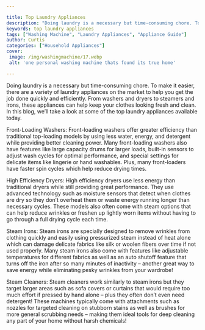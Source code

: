 ```yaml
---

title: Top Laundry Appliances
description: "Doing laundry is a necessary but time-consuming chore. To make it easier, there are a variety of laundry appliances on the market ...find out now"
keywords: top laundry appliances
tags: ["Washing Machine", "Laundry Appliances", "Appliance Guide"]
author: Curtis
categories: ["Household Appliances"]
cover: 
 image: /img/washingmachine/17.webp
 alt: 'one personal washing machine thats found its true home'

---
```


Doing laundry is a necessary but time-consuming chore. To make it easier, there are a variety of laundry appliances on the market to help you get the job done quickly and efficiently. From washers and dryers to steamers and irons, these appliances can help keep your clothes looking fresh and clean. In this blog, we’ll take a look at some of the top laundry appliances available today. 

Front-Loading Washers: Front-loading washers offer greater efficiency than traditional top-loading models by using less water, energy, and detergent while providing better cleaning power. Many front-loading washers also have features like large capacity drums for larger loads, built-in sensors to adjust wash cycles for optimal performance, and special settings for delicate items like lingerie or hand washables. Plus, many front-loaders have faster spin cycles which help reduce drying times. 

High Efficiency Dryers: High efficiency dryers use less energy than traditional dryers while still providing great performance. They use advanced technology such as moisture sensors that detect when clothes are dry so they don’t overheat them or waste energy running longer than necessary cycles. These models also often come with steam options that can help reduce wrinkles or freshen up lightly worn items without having to go through a full drying cycle each time. 

Steam Irons: Steam irons are specially designed to remove wrinkles from clothing quickly and easily using pressurized steam instead of heat alone which can damage delicate fabrics like silk or woolen fibers over time if not used properly. Many steam irons also come with features like adjustable temperatures for different fabrics as well as an auto shutoff feature that turns off the iron after so many minutes of inactivity – another great way to save energy while eliminating pesky wrinkles from your wardrobe! 

Steam Cleaners: Steam cleaners work similarly to steam irons but they target larger areas such as sofa covers or curtains that would require too much effort if pressed by hand alone – plus they often don’t even need detergent! These machines typically come with attachments such as nozzles for targeted cleaning on stubborn stains as well as brushes for more general scrubbing needs – making them ideal tools for deep cleaning any part of your home without harsh chemicals!
